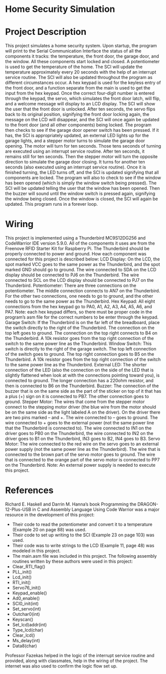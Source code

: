 # Home Security Simulation

# Project Description
This project simulates a home security system. Upon startup, the program will print to the Serial Communication Interface the status of all the components it tracks: the temperature, the front door, the garage door, and the window. All these components start locked and closed. A potentiometer is used to get the temperature of the home. The SCI will update the temperature approximately every 20 seconds with the help of an interrupt service routine. The SCI will also be updated throughout the program as different circumstances occur. A hex keypad is used for the keyless entry of the front door, and a function separate from the main is used to get the input from the hex keypad. Once the correct four-digit number is entered through the keypad, the servo, which simulates the front door latch, will flip, and a welcome message will display to an LCD display. The SCI will show the user that the front door is unlocked. After ten seconds, the servo flips back to its original position, signifying the front door locking again, the message on the LCD will disappear, and the SCI will once again be updated to the front door (and all other components) being locked. The program then checks to see if the garage door opener switch has been pressed. If it has, the SCI is appropriately updated, an external LED lights up for the garage lights, and a stepper motor turns to simulate the garage door opening. The motor will turn for ten seconds. Those tens seconds of turning are executed using an interrupt service routine. After ten seconds, it remains still for ten seconds. Then the stepper motor will turn the opposite direction to simulate the garage door closing. It turns for another ten seconds (also executed using an interrupt service routine). Once it is finished turning, the LED turns off, and the SCI is updated signifying that all components are locked. The program will also to check to see if the window has been opened (which is simply the window switch being pressed). The SCI will be updated telling the user that the window has been opened. Then the buzzer will sound until the window switch is pressed again, signifying the window being closed. Once the window is closed, the SCI will again be updated. This program runs in a forever loop.

# Wiring
This project is implemented using a Thunderbird MC9S12DG256 and CodeWarrior IDE version 5.9.0. All of the components it uses are from the Freenove RFID Starter Kit for Raspberry Pi. The Thunderbird should be properly connected to power and ground. How each component was connected for this project is described below:
LCD Display: On the LCD, the spot marked VCC goes to the same power as the Thunderbird, and the spot marked GND should go to ground. The wire connected to SDA on the LCD display should be connected to PJ6 on the Thunderbird. The wire connected to SCL on the LCD display should be connected to PJ7 on the Thunderbird.
Potentiometer: There are three connections on the potentiometer. The middle connection connects to AN7 on the Thunderbird. For the other two connections, one needs to go to ground, and the other needs to go to the same power as the Thunderbird.
Hex Keypad: All eight connections from the hex keypad go to PA0, A1, A2, A3, A4, A5, A6, and PA7. Note: each hex keypad differs, so there must be proper code in the program’s asm file for the correct numbers to be enter through the keypad.
Garage Switch: If the Thunderbird is on the far left of the breadboard, place the switch directly to the right of the Thunderbird. The connection on the top left goes to ground. The connection on the top right connects to B4 on the Thunderbird. A 10k resistor goes from the top right connection of the switch to the same power line as the Thunderbird.
Window Switch: This switch is directly to the right of the garage switch. The top left connection of the switch goes to ground. The top right connection goes to B5 on the Thunderbird. A 10k resistor goes from the top right connection of the switch to the same power line as the Thunderbird.
External LED: The shorter connection of the LED (also the connection on the side of the LED that is slightly flattened when look at with the connections pointing toward you), is connected to ground. The longer connection has a 220ohm resistor, and then is connected to B6 on the Thunderbird.
Buzzer: The connection of the buzzer that is on the same side as the part of the sticker on top of it that has a plus (+) sign on it is connected to PB7. The other connection goes to ground.
Stepper Motor: The wires that come from the stepper motor connect to the stepping motor driver (the blue wire from the motor should be on the same side as the light labeled A on the driver). On the driver there are two pins marked – and +. The wire connected to – goes to ground. The wire connected to + goes to the external power (not the same power line that the Thunderbird is connected to). The wire connected to IN1 on the driver goes to PB0 on the Thunderbird, the wire connected to IN2 on the driver goes to B1 on the Thunderbird, IN3 goes to B2, IN4 goes to B3.
Servo Motor: The wire connected to the red wire on the servo goes to an external power supply (not the same power line as the Thunderbird). The wire that is connected to the brown part of the servo motor goes to ground. The wire that is connected to the orange part of the servo motor is connected to PP7 on the Thunderbird.
Note: An external power supply is needed to execute this project.

# References
Richard E. Haskell and Darrin M. Hanna’s book Programming the DRAGON-12-Plus-USB in C and Assembly Language Using Code Warrior was a major resource in the development of this project:
- Their code to read the potentiometer and convert it to a temperature (Example 20 on page 88) was used. 
- Their code to set up writing to the SCI (Example 23 on page 103) was used.
- Their code was to write strings to the LCD (Example 11, page 48) was modeled in this project.
- The main.asm file was included in this project.
The following assembly routines written by these authors were used in this project:
-	Clear_RTI_flag() 
-	PLL_init()
-	Lcd_init()
-	RTI_init()
-	Servo76_init()
-	Keypad_enable()
-	Ad0_enable()
-	SCI0_init(int)
-	Set_servo(int)
-	Outchar0(int)
-	Keyscan()
-	Set_lcd)addr(int)
-	Type_lcd(char)
-	Clear_lcd()
-	Ms_delay(int)
-	Data8(char)

Professor Fazekas helped in the logic of the interrupt service routine and provided, along with classmates, help in the wiring of the project.
The internet was also used to confirm the logic flow set up.
